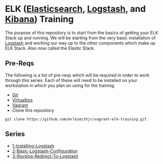ELK ([Elasticsearch], [Logstash], and [Kibana]) Training
========================================================

The purpose of this repository is to start from the basics of getting your
ELK Stack up and running. We will be starting from the very basic installation
of [Logstash] and working our way up to the other components which make up ELK
Stack. Also now called the Elastic Stack.


Pre-Reqs
--------
The following is a list of pre-reqs which will be required in order to work
through this series. Each of these will need to be installed on your workstation
in which you plan on using for the training.

* [Git]
* [Virtualbox]
* [Vagrant]
* Clone this repository
```
git clone https://github.com/mrlesmithjr/vagrant-elk-training.git
```

Series
------
* [1-Installing-Logstash](1-Installing-Logstash/README.md)
* [2-Basic-Logstash-Configuration](2-Basic-Logstash-Configuration/README.md)
* [3-Rsyslog-Redirect-To-Logstash](3-Rsyslog-Redirect-To-Logstash/README.md)


[Elasticsearch]: <https://www.elastic.co/products/elasticsearch>
[Git]: <https://git-scm.com/>
[Kibana]: <https://www.elastic.co/products/kibana>
[Logstash]: <https://www.elastic.co/products/logstash>
[Vagrant]: <https://www.vagrantup.com/>
[Virtualbox]: <https://www.virtualbox.org/wiki/Downloads>
